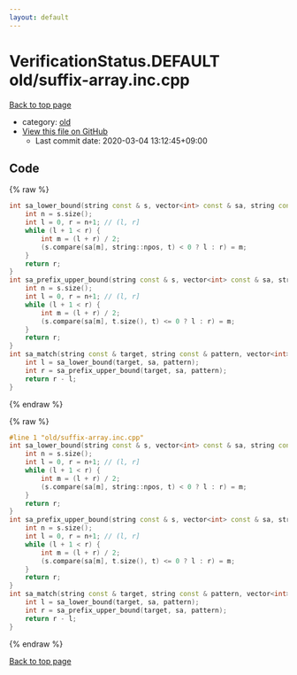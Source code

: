 ```yaml
---
layout: default
---
```


<!-- mathjax config similar to math.stackexchange -->
<script type="text/javascript" async
  src="https://cdnjs.cloudflare.com/ajax/libs/mathjax/2.7.5/MathJax.js?config=TeX-MML-AM_CHTML">
</script>
<script type="text/x-mathjax-config">
  MathJax.Hub.Config({
    TeX: { equationNumbers: { autoNumber: "AMS" }},
    tex2jax: {
      inlineMath: [ ['$','$'] ],
      processEscapes: true
    },
    "HTML-CSS": { matchFontHeight: false },
    displayAlign: "left",
    displayIndent: "2em"
  });
</script>

<script type="text/javascript" src="https://cdnjs.cloudflare.com/ajax/libs/jquery/3.4.1/jquery.min.js"></script>
<script src="https://cdn.jsdelivr.net/npm/jquery-balloon-js@1.1.2/jquery.balloon.min.js" integrity="sha256-ZEYs9VrgAeNuPvs15E39OsyOJaIkXEEt10fzxJ20+2I=" crossorigin="anonymous"></script>
<script type="text/javascript" src="../../assets/js/copy-button.js"></script>
<link rel="stylesheet" href="../../assets/css/copy-button.css" />


# VerificationStatus.DEFAULT old/suffix-array.inc.cpp

<a href="../../index.html">Back to top page</a>

* category: <a href="../../index.html#149603e6c03516362a8da23f624db945">old</a>
* <a href="{{ site.github.repository_url }}/blob/master/old/suffix-array.inc.cpp">View this file on GitHub</a>
    - Last commit date: 2020-03-04 13:12:45+09:00




## Code

<a id="unbundled"></a>
{% raw %}
```cpp
int sa_lower_bound(string const & s, vector<int> const & sa, string const & t) { // returns an index on suffix array
    int n = s.size();
    int l = 0, r = n+1; // (l, r]
    while (l + 1 < r) {
        int m = (l + r) / 2;
        (s.compare(sa[m], string::npos, t) < 0 ? l : r) = m;
    }
    return r;
}
int sa_prefix_upper_bound(string const & s, vector<int> const & sa, string const & t) { // returns an index on suffix array
    int n = s.size();
    int l = 0, r = n+1; // (l, r]
    while (l + 1 < r) {
        int m = (l + r) / 2;
        (s.compare(sa[m], t.size(), t) <= 0 ? l : r) = m;
    }
    return r;
}
int sa_match(string const & target, string const & pattern, vector<int> const & sa, segment_tree<int> const & lcp) { // O(m \log n)
    int l = sa_lower_bound(target, sa, pattern);
    int r = sa_prefix_upper_bound(target, sa, pattern);
    return r - l;
}

```
{% endraw %}

<a id="bundled"></a>
{% raw %}
```cpp
#line 1 "old/suffix-array.inc.cpp"
int sa_lower_bound(string const & s, vector<int> const & sa, string const & t) { // returns an index on suffix array
    int n = s.size();
    int l = 0, r = n+1; // (l, r]
    while (l + 1 < r) {
        int m = (l + r) / 2;
        (s.compare(sa[m], string::npos, t) < 0 ? l : r) = m;
    }
    return r;
}
int sa_prefix_upper_bound(string const & s, vector<int> const & sa, string const & t) { // returns an index on suffix array
    int n = s.size();
    int l = 0, r = n+1; // (l, r]
    while (l + 1 < r) {
        int m = (l + r) / 2;
        (s.compare(sa[m], t.size(), t) <= 0 ? l : r) = m;
    }
    return r;
}
int sa_match(string const & target, string const & pattern, vector<int> const & sa, segment_tree<int> const & lcp) { // O(m \log n)
    int l = sa_lower_bound(target, sa, pattern);
    int r = sa_prefix_upper_bound(target, sa, pattern);
    return r - l;
}

```
{% endraw %}

<a href="../../index.html">Back to top page</a>

